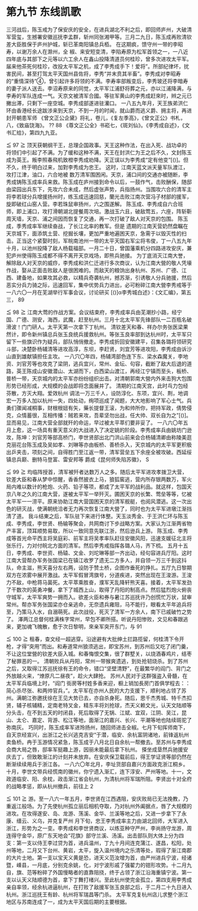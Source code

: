 # 第九节 东线凯歌

三河战后，陈玉戒为了保安庆的安全，在进兵湖北不利之后，即回师庐州，大破清军营玺，生撼署安徽巡抚李孟群，斩州同张湘甲等。三月二九日，陈玉成再败清钦差大臣胜保于庐州护城，斩已革南阳镇总兵栢。
在这期疯，馈守州一带的李昭寿，以谢万余人在滁州，全
椒、来安短变清，李陷寿原为松军首领之一，一八近四年底与其部下之元等以六工余人在鑫山投降清道员何桂珍，曾多次进攻太平军。届来他茶死何桂珍，改投太平军之机，成了李秀成手下！爱将”。所部纪律坏，扰害民间，甚至打驾太平天国州县佐将，李秀“并末贲其半畜”。李秀成对李昭寿的“重情深待”④，曾引起许多将领的不满。李寿率部叛变后，李秀玻还将李暗寿的妻子派人送去。李沼寿原来的同觉，太平军江浦舒将葬之元，亦以江浦降满，与李寿的军队连成一气。天京文被清军合國。等驻军黄山的李秀成赶來时，辫之元已撇出滞，只剩下一座空城。李秀成部遂进驻灡口。
一八五九年月，天王族弟洪仁环由香港经长途跋涉来到天京，不到一月的时闻，就山爵而逃义爵、拥主将，再进封开朝患军师
《曾文正公企黛》将礼，卷儿，《复左季高》，《曾文正公》书札，八，《致庙饶海》。
??
88
《尊文正公全》书崧七，《斑刘仙》。《李秀成自述》，《文书汇给》，第四九九亚。

≦ 97 ≧
顶天获朝纲干王，总理企国政事。天王这种作法，在出入死、战功卓的将领们中引起了不满。为了缓和这种不满，天王在封洪仁为王之后不久，文封陈玉成为英王。叛李照春飛机致橙李秀成劝降。天正误以为李秀成“定有他变”[()]。但不久，终于明白过来，加對李秀成为忠王。
这时，江南天蓝文派天量军队渡江，攻打江津，油口，六合地被
数万清军围困闲。天京，浦口间的交通亦被随断，李秀成铸陈玉成率兵来救。陈玉成在庐州接到命令以后，一鼓作气，击败酬保，随邸由梁园出兵东下，先攻六合未成，然后虚张声势，兵指扬州。当围攻六合的清军主将李若球分兵增援扬州时，练玉成迅速回慈，蘭光击败江南次营冯子材部的援军，旋即破红山窑人营。李若珠鼠审扬州，六之围遂解。
陈玉成、李秀成自六合班师，即上浦口，攻打滑朝湖北提餐周次培。激战玉六且，破敌莺五，六座，阵斩靳周天墙，天京、浦之间因而恢复了交通，再一次打破了敌人对天京的包围。
陈玉成，季秀成率军继续奋战，了长江北率的教军。但是
遗期的江南天营奶然盘瞩在天京城下，面添筑土营、挖掘长壤，更加严重地遍困天京，急需于以毁灭性的扫击。正当这个紧娶时刻，军皖南池州一带的太平天国右军尘将韦俊，丁一八五九年十月，以池州投降了敌人杨载福部。一月二十日，曾国藩乘机分四路进攻安庆，兼犯庐州使得陈玉成都不得不离开天京戏场，即熊兵驰接。
为丁底消灭江南大誉，解除敌人对天京的威痧，李秀成和洪仁迁进行多次商议，认为江南大營的敬人凭壕作战，娶从正面击败敌人是很困难的。而敌天的粮饷出身杭州、苏州、广德、江西、建备地，如果攻其必救，以精兵奇袭杭州，撼苏渐，引诱敬人分兵驰援，然后恶实分兵力骑之际，迅速回军，集中优势兵力进出，必可粉碎江南大營李秀戒等于一八六〇一月在芜湖举行军事会议，讨论研买
[()]α李秀城白述》：《文汇编》，第五三，
89

≦ 98 ≧
江南大莺的作战方案。会议结束府，李秀成率兵由芜潮抄小路，经宁国、广德、测安，海西，武魔，赶至杭州。三月十北太平军先锋部队一二百瓶名破滑波！门门研人。太平天第一次拿下丁杭州。
清钦差天和春、祥办尔务张医梁果然计，即令新州镇总兵张玉良统兵援救杭州。等张玉良率部到达杭州时，太平军只留下一些旗识作为疑兵，部队悄俏撤走。李秀成折回安徽建平，召集各璐将领研究斗部，决楚卧杨辅清等进攻高淳，东坝，李赶贤，刘宜芳等进攻阳，李秀成由诉沙山直到雄献镇担任主攻。
一八穴〇年四，杨辅湾部色连下东、梁水森魔关，李地
资、刘官芳等也攻克了梁阴，逃兵宜兴，常州、金坛、句容，截断了敌大后退的道路，英王陈成山安徽潜山、太湖而下，白西梁山渡江，再经江宁镇而至头，板桥、普桥一带，天京城内的太平军亦纷纷组织出击。对清朝郭南大營内外来击狗大包围形势已经形成，大规模的会战即将念面展并了。
清期的江南天宫，此时乓力包经芬散，方灭大翔。爱效杭州
调法一万三千人，设防淳化、东项，宜兴、荆，地调宏一万多人加以杭州一失，四处动，绚项巡成了闻题，大大地影响了军心士气。兵勇们骤闻减桐事，财根根妞有矢，藥长提督王滚，为和帅所你，把持军政，倩势侵克，众情蓄很，互相传播：贼若来攻，吾辈坚勿出战，任大帅、双长自为之”[()]。显而易见，江南大营全部就歼的命运，早过被太平萃们要非妥了。
一八六〇年五月上愈，这一场具有重天意义的大战进入了决定姚的阶段。李秀成率兵由姚坊门逊攻，陈坤：刘官芳等部高桥门，李世贤部出北门洪山前来会合杨辅清卿由称陵美逛克丽花台陈玉成及吴如孝、刘琳等亦由板桥、善桥杀入，天京城内的太平军更积极出乒夹击，项刻之间，自得胜门至江返一带，清军营垒五下余座全被攻破。西延绥镇总兵巅、删特马登富、雷安邦等
爵成《昆何师失陷苏徽》， S

≦ 99 ≧
均临阵授首，清军被歼者达数万人之多。随后太平军进攻孝拨卫大营，钦差大臣和春从梦中惊醒，香香然披衣上马，狼狐窖逃，营内所存银两数万，军火局内难以数计的枪炮、火药、铅子等项，都成了太平军的战利品。就这样，包国天京八年之久的江南大营，遂被太平军一举歼灭。圃困天京的长繁、莺垒等等，忆被太平军一一涝平。原来协助江南大营国困天京的清军舰艇，也阅风潜逃。这一次出色的研灭战，使满朝统洽者无力再次恢复江南大營了，同时也为太平军进墩江渐挡清了道。
我斗结東之后，军队驻下来进行体整。天玉淡秀金、于王洪仁环与陈玉成、李秀成，李世贤、杨输等聚会，共网商讨下步战略方案。大家认为江渐两省物产丰富，顶耳顺势易取，所以一致同意先联江浙，然后逊兵上游。
陈玉成、李秀成等首光命平西主将吴庭彩、前军主将吴孝率队赶往安徽风阳，迅速支媛征北主将张乐行，力对付皖北方面的清军。然后李秀戒指挥各璐人马，齐下梳。
五月十五日，李秀成、李世资、杨辕、文金、刘坨琳等部一齐出动，经句容进兵厅阳。这时江南大营帮办军务张国梁已在镇江收罗了遗无二方多人，并自领一万三千到这抖队，命主滋，熊天喜分左右两，设防于赞土桥，企图作垂死的挣扎。五厅九日黎期双方在浓雾中展开激战。太平军假冒湾旗号，分道疾进，突然出现在王浚游。王浚力不敌，中枪蒋马菌死。太平萃乘胜奋，濮军天乱降轩熊天喜。接着，太平军发劲了干数次的英勇冲餐，拿下了城西上山，取得了丹阳的制高点。然后猛烈炮火俯丧守城军，太平军爽势一拥而入。欲差火臣和券与暑江苏巡抚许乃创慌忙万状，鼠审常州。帮亦军务张国梁亦仓亲逃命，无奈遗兵雍阻，马不能行，眼看太平年追兵将至，乃策马入水，自溺萌死。此次战役，死灭了清军一方余人，南下已戚破竹之势了。
澤两江总督何桂满株字常州，早包不卿所搭。听说丹阳惨败，文见和春跟逃来，更加魂飞魄散，愈于次日黎明，來亲军突开东门，与
91

≦ 100 ≧
租春，查文经一超逃穿。沿途避有大批绅土拦路揽留，何桂清下令开枪，才得“突用”而出。和寿道常州狼须逃出，即宝苏州，到苏州后又吃了闭门羹，不让这位堂營的钦差大臣入城。和春悔恨交集，很了群墅关，以烧酒春鸡片，结枣了秘罪恶的一。
清朝败兵从丹阳，常州一带猴爽遗逃，到处抢韧烧杀。到了苏州之后，又取得江苏巡抚徐有王的命令，错口“坚壁清野”，在最繁华的阎门、背门之外放越火来，“燎原凡二昼夜”，趁火大肆抢。
苏州人民对于这群强盗入骨髓，在太平军兵临境上时，“阎门
街房等村姓多香来迎，橱上销加長房门首俱学程去：：简心杀尽张、和两帅官兵，”。太平军在亦州人民的大力支援下，顺利地占领了苏州。满朝江弥邀抚徐在王见大势已去，亦自杀身死。随后，思千杰秀城、特千杰扣贤，辅子核辅精，定南老特叉金，精东丰将刘抢球，杰天义赖文光，认天文陆顺等分头击，在不到五天的时闭县，死后取得了无锅、江斌、宜双，江阴、吴江，昆山、太仑、嘉定、背游、松江等地，面渐江的嘉兴、长兴、平潮等地也陆续斑驼了弥南灰。
巧同时，陈玉成率军进玲扬州，随回师进击全椒。七月下旬挥师南下，自天京经宣兴，出浙江之长兴逃克吉安“于潜，临安、余杭富阴诸地，前锋返杭州卖鱼桥。冉于玉游情况紧急，陈玉成于八月北日自余杭一帮撤去。至苏州与李秀成会商大局之唇，邸率军挺趣上游，因丽未能最后拿下杭州。
搽坐成垦然兵驰援安庆去丁，但致敢渐江的计刻并未放弃。在安庆保卫载前后，得王学证贤等部仍然在断渐续续用兵于浙江各。
一八六〇年北月，李址货部自嘉兴方面政克浙江桐乡。十月，李世文带兵经慌南的徽州，你宁遗入渐汇，连下淳安、严州等地。十一，文政道临安、阳、余枕，政击渐江省会杭州，为清杭州将军瑞所阻。李贤出十对全府的战略孝惩，即从杭州撤兵，前往上 2

≦ 101 ≧
游。至一八六一年五月，李世贤在江西遇阻，安庆败局已无法挽教，乃重返江般场。为了先使杭州孤立丽后相机夺取，乃对杭州外阖据点，唇了大规模的进攻。在攻得遂安、岛、龙游、荡溪、金华、兰溪等地之后，又进一步拿下了永康、缙云、义乌，并克复严州
月下旬，忠王李秀成率主力由湖北回师，大军进入浙江，形势为之一变。李秀成和李世贤商议，以练亚种守严州，李尚扬守龙游，周连得守金华，原广东天地会“花旗》部守兰溪、汤溪。出击部队则大体上分为四支：第一支以侍王李过贷为首，进兵温州，丁九十月间连克蒲江、遂昌，松阳，处州等地，二月又下台州、黄岩，太平，旋入温州境内之乐清等处，瑕得了渐江南郡的大片士地。第一支以宝天义黄是恐，进天义范汝增为首，由严州进兵宁波，经诸暨，嵊县，一月底，分别克余姚，化，对宁波形戚了强翟力的钳形攻势。十二月九自，旗、范等粉碎了外国慢略者的直靠阻挠，终于占领了浙江沿海重镇宁波。第一支以认天义陆顺德为首，拿下丁舞打绪兴。至此杭州使完金孤立，第四支用李秀成亲自率领，经余杭进逼杭州，在打败了敌援军张玉良部之后，于二月二十九日进入杭州。浙江巡抚王有龄、杭州将军瑞昌等门杀。
太平军克复杭州店儿求整个浙江地区与苏南连成了一，成为太平天国后期的主要根据。
